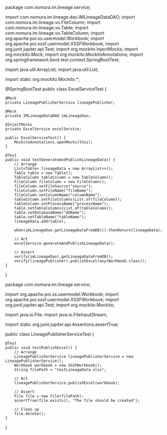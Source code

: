 package com.nomura.im.lineage.service;

import com.nomura.im.lineage.dao.IMLineageDataDAO;
import com.nomura.im.lineage.vo.FileColumn;
import com.nomura.im.lineage.vo.Table;
import com.nomura.im.lineage.vo.TableColumn;
import org.apache.poi.ss.usermodel.Workbook;
import org.apache.poi.xssf.usermodel.XSSFWorkbook;
import org.junit.jupiter.api.Test;
import org.mockito.InjectMocks;
import org.mockito.Mock;
import org.mockito.MockitoAnnotations;
import org.springframework.boot.test.context.SpringBootTest;

import java.util.ArrayList;
import java.util.List;

import static org.mockito.Mockito.*;

@SpringBootTest
public class ExcelServiceTest {

    @Mock
    private LineagePublisherService lineagePublisher;

    @Mock
    private IMLineageDataDAO imLineageDao;

    @InjectMocks
    private ExcelService excelService;

    public ExcelServiceTest() {
        MockitoAnnotations.openMocks(this);
    }

    @Test
    public void testGenerateAndPublishLineageData() {
        // Arrange
        List<Table> lineageData = new ArrayList<>();
        Table table = new Table();
        TableColumn tableColumn = new TableColumn();
        FileColumn fileColumn = new FileColumn();
        fileColumn.setFileSource("source");
        fileColumn.setFileName("fileName");
        fileColumn.setColumnName("columnName");
        tableColumn.setFileColumns(List.of(fileColumn));
        tableColumn.setProcessName("processName");
        table.setTableColumns(List.of(tableColumn));
        table.setDatabaseName("dbName");
        table.setTableName("tableName");
        lineageData.add(table);

        when(imLineageDao.getLineageDataFromDB()).thenReturn(lineageData);

        // Act
        excelService.generateAndPublishLineageData();

        // Assert
        verify(imLineageDao).getLineageDataFromDB();
        verify(lineagePublisher).publishExcel(any(Workbook.class));
    }
}





package com.nomura.im.lineage.service;

import org.apache.poi.ss.usermodel.Workbook;
import org.apache.poi.xssf.usermodel.XSSFWorkbook;
import org.junit.jupiter.api.Test;
import org.mockito.Mockito;

import java.io.File;
import java.io.FileInputStream;

import static org.junit.jupiter.api.Assertions.assertTrue;

public class LineagePublisherServiceTest {

    @Test
    public void testPublishExcel() {
        // Arrange
        LineagePublisherService lineagePublisherService = new LineagePublisherService();
        Workbook workbook = new XSSFWorkbook();
        String filePath = "testLineageData.xlsx";

        // Act
        lineagePublisherService.publishExcel(workbook);

        // Assert
        File file = new File(filePath);
        assertTrue(file.exists(), "The file should be created");

        // Clean up
        file.delete();
    }
}

